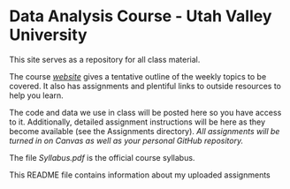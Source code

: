 # Data Analysis Course - Utah Valley University

This site serves as a repository for all class material.

The course [*website*](https://gzahn.github.io/data-course/) gives a tentative outline of the weekly topics to be covered. It also has assignments and plentiful links to outside resources to help you learn.

The code and data we use in class will be posted here so you have access to it.
Additionally, detailed assignment instructions will be here as they become available (see the Assignments directory).
*All assignments will be turned in on Canvas as well as your personal GitHub repository.*

The file *Syllabus.pdf* is the official course syllabus.

This README file contains information about my uploaded assignments

